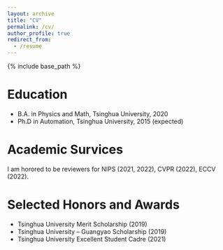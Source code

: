 ```yaml
---
layout: archive
title: "CV"
permalink: /cv/
author_profile: true
redirect_from:
  - /resume
---
```


{% include base_path %}

Education
======
* B.A. in Physics and Math, Tsinghua University, 2020
* Ph.D in Automation, Tsinghua University, 2015 (expected)


<!-- Research Experience
======= -->




Academic Survices
=======
I am horored to be reviewers for NIPS (2021, 2022), CVPR (2022), ECCV (2022).
<!-- Work experience
======
* Summer 2015: Research Assistant
  * Github University
  * Duties included: Tagging issues
  * Supervisor: Professor Git

* Fall 2015: Research Assistant
  * Github University
  * Duties included: Merging pull requests
  * Supervisor: Professor Hub -->
  
<!-- Skills
======
* Skill 1
* Skill 2
  * Sub-skill 2.1
  * Sub-skill 2.2
  * Sub-skill 2.3
* Skill 3 -->

<!-- Publications
======
  <ul>{% for post in site.publications %}
    {% include archive-single-cv.html %}
  {% endfor %}</ul>
  
Talks
======
  <ul>{% for post in site.talks %}
    {% include archive-single-talk-cv.html %}
  {% endfor %}</ul>
  
Teaching
======
  <ul>{% for post in site.teaching %}
    {% include archive-single-cv.html %}
  {% endfor %}</ul> -->
  
Selected Honors and Awards
======
* Tsinghua University Merit Scholarship (2019)
* Tsinghua University – Guangyao Scholarship (2019)
* Tsinghua University Excellent Student Cadre (2021)

